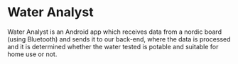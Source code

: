 # Water Analyst
 Water Analyst is an Android app which receives data from a nordic board (using Bluetooth) and sends it to our back-end, where the data is processed and it is determined whether the water tested is potable and suitable for home use or not. 
